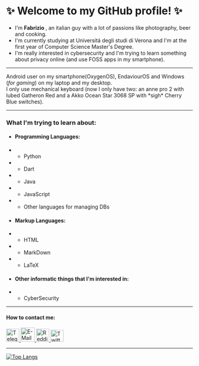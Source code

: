 # ✨ Welcome to my GitHub profile! ✨

- I'm <strong> Fabrizio </strong>, an italian guy with a lot of passions like photography, beer and cooking.
- I'm currently studying at Universitá degli studi di Verona and I'm at the first year of Computer Science Master's Degree.
- I'm really interested in cybersecurity and I'm trying to learn something about privacy online (and use FOSS apps in my smartphone).
---

Android user on my smartphone(OxygenOS), EndaviourOS and Windows (_for gaming_) on my laptop and my desktop. 
\
I only use mechanical keyboard (now I only have two: an anne pro 2 with lubed Gatheron Red and a Akko Ocean Star 3068 SP with \*sigh\* Cherry Blue switches).

---

### What I'm trying to learn about:
* #### Programming Languages:
* * Python
* * Dart
* * Java
* * JavaScript
* * Other languages for managing DBs
* #### Markup Languages:
* * HTML
* * MarkDown
* * LaTeX
* #### Other informatic things that I'm interested in:
* * CyberSecurity

---

#### How to contact me:
<a href="https://t.me/Fabbrox">
  <img src="https://cdn-icons-png.flaticon.com/512/2111/2111644.png" width="35" height="35" alt="Telegram">
</a>

<a href="mailto:fabbrox96@proton.me">
  <img src="https://cdn3.iconfinder.com/data/icons/mail-1-glyph/512/17-Locked_Mail-512.png" width="38" height="38" alt="E-Mail">
</a>

<a href="https://www.reddit.com/user/fabbrox96/">
  <img src="http://www.vectorico.com/download/social_media/Reddit-Icon.png" width="35" height="35" alt="Reddit">
</a>

<a href="https://twitter.com/Fabbrox96">
  <img src="https://socialb.co.uk/wp-content/uploads/2017/04/Twitter_logo_bird_transparent_png-1024x831.png" width="35" height="32" alt="Twitter">
</a>

---

[![Top Langs](https://github-readme-stats.vercel.app/api/top-langs/?username=Fabbro96)](https://github.com/Fabbro96/github-readme-stats)
<!--
**Fabbro96/Fabbro96** is a ✨ _special_ ✨ repository because its `README.md` (this file) appears on your GitHub profile.

Here are some ideas to get you started:

- 🔭 I’m currently working on ...
- 🌱 I’m currently learning ...
- 👯 I’m looking to collaborate on ...
- 🤔 I’m looking for help with ...
- 💬 Ask me about ...
- 📫 How to reach me: ...
- 😄 Pronouns: ...
- ⚡ Fun fact: ...
-->
